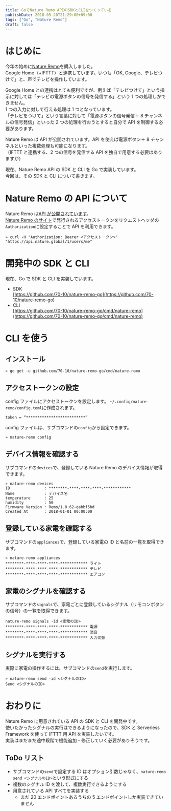 ```yaml
---
title: GoでNature Remo APIのSDKとCLIをつくっている
publishDate: 2018-05-20T21:29:00+09:00
tags: ["Go", "Nature Remo"]
draft: false
---
```


# はじめに

今年の始めに[Nature Remo](https://nature.global/)を購入しました。  
Google Home（+IFTTT）と連携しています。いつも「OK, Google、テレビつけて」と、声でテレビを操作しています。

Google Home との連携はとても便利ですが、例えば「テレビつけて」という指示に対しては「テレビの電源ボタンの信号を発信する」という 1 つの処理しかできません。  
1 つの入力に対して行える処理は 1 つとなっています。  
「テレビをつけて」という言葉に対して「電源ボタンの信号発信＋ 8 チャンネルの信号発信」といった 2 つの処理を行おうとすると自分で API を制御する必要があります。

Nature Remo は API が公開されています。API を使えば電源ボタン＋ 8 チャンネルといった複数処理も可能になります。  
（IFTTT と連携する、2 つの信号を発信する API を独自で用意する必要はありますが）

現在、Nature Remo API の SDK と CLI を Go で実装しています。  
今回は、その SDK と CLI について書きます。

# Nature Remo の API について

Nature Remo は[API が公開されています](http://swagger.nature.global/)。  
[Nature Remo のサイト](https://home.nature.global)で発行されるアクセストークンをリクエストヘッダの`Authorization`に設定することで API を利用できます。

```
» curl -H "Authorization: Bearer <アクセストークン>" "https://api.nature.global/1/users/me"
```

# 開発中の SDK と CLI

現在、Go で SDK と CLI を実装しています。

- SDK  
  [https://github.com/70-10/nature-remo-go](https://github.com/70-10/nature-remo-go)
- CLI  
  [https://github.com/70-10/nature-remo-go/cmd/nature-remo](https://github.com/70-10/nature-remo-go/cmd/nature-remo)

# CLI を使う

## インストール

```
» go get -u github.com/70-10/nature-remo-go/cmd/nature-remo
```

## アクセストークンの設定

config ファイルにアクセストークンを設定します。 `~/.config/nature-remo/config.toml`に作成されます。

```
token = “**************************”
```

config ファイルは、サブコマンドの`config`から設定できます。

```
» nature-remo config
```

## デバイス情報を確認する

サブコマンドの`devices`で、登録している Nature Remo のデバイス情報が取得できます。

```
» nature-remo devices
ID               : ********-****-****-****-************
Name             : デバイス名
temperature      : 25
humidity         : 50
Firmware Version : Remo/1.0.62-gabbf5bd
Created At       : 2018-01-01 00:00:00
```

## 登録している家電を確認する

サブコマンドの`appliances`で、登録している家電の ID と名前の一覧を取得できます。

```
» nature-remo appliances
********-****-****-****-************ ライト
********-****-****-****-************ テレビ
********-****-****-****-************ エアコン
```

## 家電のシグナルを確認する

サブコマンドの`signals`で、家電ごとに登録しているシグナル（リモコンボタンの信号）の一覧を取得できます。

```
nature-remo signals -id <家電のID>
********-****-****-****-************ 電源
********-****-****-****-************ 消音
********-****-****-****-************ 入力切替
```

## シグナルを実行する

実際に家電の操作するには、サブコマンドの`send`を実行します。

```
» nature-remo send -id <シグナルのID>
Send <シグナルのID>
```

# おわりに

Nature Remo に用意されている API の SDK と CLI を開発中です。  
使いたかったシグナルの実行はできるようになったので、SDK と Serverless Framework を使って IFTTT 用 API を実装したいです。  
実装はまだまだ途中段階で機能追加・修正していく必要がありそうです。

## ToDo リスト

- サブコマンドの`send`で設定する ID はオプション引数じゃなく、`nature-remo send <シグナルのID>`という形式にする
- 複数のシグナル ID を渡して、複数実行できるようにする
- 用意されている API すべてを実装する
  - まだ 20 エンドポイントあるうちの 5 エンドポイントしか実装できていません
